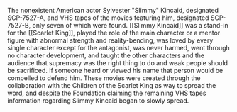 The nonexistent American actor Sylvester "Slimmy" Kincaid, designated SCP-7527-A, and VHS tapes of the movies featuring him, designated SCP-7527-B, only seven of which were found. [[Slimmy Kincaid]] was a stand-in for the [[Scarlet King]], played the role of the main character or a mentor figure with abnormal strength and reality-bending, was loved by every single character except for the antagonist, was never harmed, went through no character development, and taught the other characters and the audience that supremacy was the right thing to do and weak people should be sacrificed. If someone heard or viewed his name that person would be compelled to defend him. These movies were created through the collaboration with the Children of the Scarlet King as way to spread the word, and despite the Foundation claiming the remaining VHS tapes information regarding Slimmy Kincaid began to slowly spread.